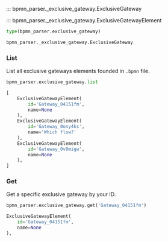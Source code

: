 ::: bpmn_parser._exclusive_gateway.ExclusiveGateway

::: bpmn_parser._exclusive_gateway.ExclusiveGatewayElement

```python linenums="1"
type(bpmn_parser.exclusive_gateway)
```

```python title="Output"
bpmn_parser._exclusive_gateway.ExclusiveGateway
```

### List
List all exclusive gateways elements founded in `.bpmn` file.
```python linenums="1"
bpmn_parser.exclusive_gateway.list
```

```python title="Output"
[
    ExclusiveGatewayElement(
        id='Gateway_04151fm',
        name=None
    ),
    ExclusiveGatewayElement(
        id='Gateway_0ony4ks',
        name='Which flow?'
    ),
    ExclusiveGatewayElement(
        id='Gateway_0v0migw',
        name=None
    ),
]
```

### Get
Get a specific exclusive gateway by your ID.
```python linenums="1"
bpmn_parser.exclusive_gateway.get('Gateway_04151fm')
```

```python title="Output"
ExclusiveGatewayElement(
    id='Gateway_04151fm',
    name=None
),
```